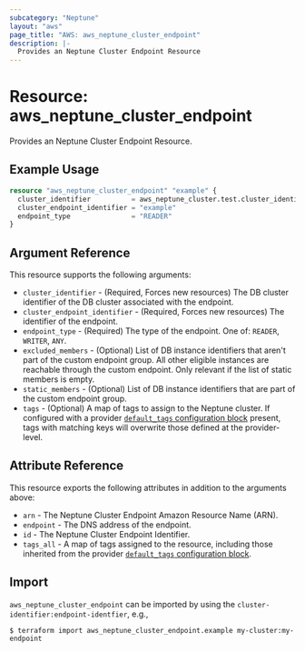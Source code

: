 ```yaml
---
subcategory: "Neptune"
layout: "aws"
page_title: "AWS: aws_neptune_cluster_endpoint"
description: |-
  Provides an Neptune Cluster Endpoint Resource
---
```


# Resource: aws_neptune_cluster_endpoint

Provides an Neptune Cluster Endpoint Resource.

## Example Usage

```terraform
resource "aws_neptune_cluster_endpoint" "example" {
  cluster_identifier          = aws_neptune_cluster.test.cluster_identifier
  cluster_endpoint_identifier = "example"
  endpoint_type               = "READER"
}
```

## Argument Reference

This resource supports the following arguments:

* `cluster_identifier` - (Required, Forces new resources) The DB cluster identifier of the DB cluster associated with the endpoint.
* `cluster_endpoint_identifier` - (Required, Forces new resources) The identifier of the endpoint.
* `endpoint_type` - (Required) The type of the endpoint. One of: `READER`, `WRITER`, `ANY`.
* `excluded_members` - (Optional) List of DB instance identifiers that aren't part of the custom endpoint group. All other eligible instances are reachable through the custom endpoint. Only relevant if the list of static members is empty.
* `static_members` - (Optional) List of DB instance identifiers that are part of the custom endpoint group.
* `tags` - (Optional) A map of tags to assign to the Neptune cluster. If configured with a provider [`default_tags` configuration block](https://registry.terraform.io/providers/hashicorp/aws/latest/docs#default_tags-configuration-block) present, tags with matching keys will overwrite those defined at the provider-level.

## Attribute Reference

This resource exports the following attributes in addition to the arguments above:

* `arn` - The Neptune Cluster Endpoint Amazon Resource Name (ARN).
* `endpoint` - The DNS address of the endpoint.
* `id` - The Neptune Cluster Endpoint Identifier.
* `tags_all` - A map of tags assigned to the resource, including those inherited from the provider [`default_tags` configuration block](https://registry.terraform.io/providers/hashicorp/aws/latest/docs#default_tags-configuration-block).

## Import

`aws_neptune_cluster_endpoint` can be imported by using the `cluster-identifier:endpoint-identfier`, e.g.,

```
$ terraform import aws_neptune_cluster_endpoint.example my-cluster:my-endpoint
```
